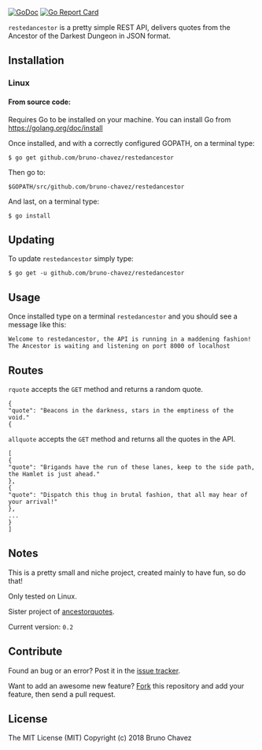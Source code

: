 [![GoDoc](https://godoc.org/github.com/bruno-chavez/restedancestor?status.svg)](https://godoc.org/github.com/bruno-chavez/restedancestor)
[![Go Report Card](https://goreportcard.com/badge/github.com/bruno-chavez/restedancestor)](https://goreportcard.com/report/github.com/bruno-chavez/restedancestor)


`restedancestor` is a pretty simple REST API, delivers quotes from the Ancestor of the Darkest Dungeon in JSON format.

## Installation

### Linux

#### From source code:

Requires Go to be installed on your machine. You can install Go from
https://golang.org/doc/install

Once installed, and with a correctly configured GOPATH, on a terminal type:

```
$ go get github.com/bruno-chavez/restedancestor
```

Then go to:

```
$GOPATH/src/github.com/bruno-chavez/restedancestor
```

And last, on a terminal type:

```
$ go install
```

## Updating

To update `restedancestor` simply type:

```
$ go get -u github.com/bruno-chavez/restedancestor
```

## Usage

Once installed type on a terminal `restedancestor` and you should see a message like this:

```
Welcome to restedancestor, the API is running in a maddening fashion!
The Ancestor is waiting and listening on port 8000 of localhost
```

## Routes

`rquote` accepts the `GET` method and returns a random quote.

```
{
"quote": "Beacons in the darkness, stars in the emptiness of the void."
{
```

`allquote` accepts the `GET` method and returns all the quotes in the API.

```
[
{
"quote": "Brigands have the run of these lanes, keep to the side path, the Hamlet is just ahead."
},
{
"quote": "Dispatch this thug in brutal fashion, that all may hear of your arrival!"
},
...
}
]
```

## Notes

This is a pretty small and niche project, created mainly to have fun,
so do that!

Only tested on Linux.

Sister project of [ancestorquotes](https://github.com/bruno-chavez/ancestorquotes).

Current version: `0.2`

## Contribute

Found an bug or an error? Post it in the [issue tracker](https://github.com/bruno-chavez/ancestorquotes/issues).

Want to add an awesome new feature? [Fork](https://github.com/bruno-chavez/ancestorquotes/fork) this repository and add your feature, then send a pull request.

## License
The MIT License (MIT)
Copyright (c) 2018 Bruno Chavez
